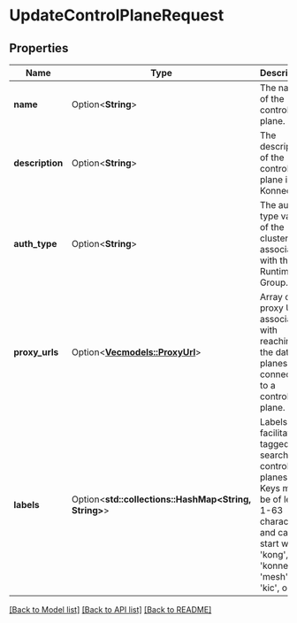 # UpdateControlPlaneRequest

## Properties

Name | Type | Description | Notes
------------ | ------------- | ------------- | -------------
**name** | Option<**String**> | The name of the control plane. | [optional]
**description** | Option<**String**> | The description of the control plane in Konnect. | [optional]
**auth_type** | Option<**String**> | The auth type value of the cluster associated with the Runtime Group. | [optional]
**proxy_urls** | Option<[**Vec<models::ProxyUrl>**](ProxyURL.md)> | Array of proxy URLs associated with reaching the data-planes connected to a control-plane. | [optional]
**labels** | Option<**std::collections::HashMap<String, String>**> | Labels to facilitate tagged search on control planes. Keys must be of length 1-63 characters, and cannot start with 'kong', 'konnect', 'mesh', 'kic', or '_'. | [optional]

[[Back to Model list]](../README.md#documentation-for-models) [[Back to API list]](../README.md#documentation-for-api-endpoints) [[Back to README]](../README.md)



